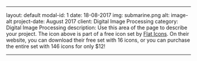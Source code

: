 
---
layout: default
modal-id: 1
date: 18-08-2017
img: submarine.png
alt: image-alt
project-date: August 2017
client: Digital Image Processing
category: Digital Image Processing
description: Use this area of the page to describe your project. The icon above is part of a free icon set by <a href="https://sellfy.com/p/8Q9P/jV3VZ/">Flat Icons</a>. On their website, you can download their free set with 16 icons, or you can purchase the entire set with 146 icons for only $12!

---
